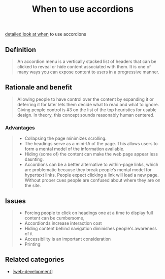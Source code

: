 ﻿---
title: When to use accordions
---
[detailed look at when](https://www.nngroup.com/articles/accordions-complex-content/) to use accordions

## Definition

> An accordion menu is a vertically stacked list of headers that can be clicked to reveal or hide content associated with them. It is one of many ways you can expose content to users in a progressive manner. 

## Rationale and benefit

> Allowing people to have control over the content by expanding it or deferring it for later lets them decide what to read and what to ignore. Giving people control is #3 on the list of the top heuristics for usable design. In theory, this concept sounds reasonably human centered.

### Advantages

> - Collapsing the page minimizes scrolling.
> - The headings serve as a mini-IA of the page. This allows users to form a mental model of the information available. 
> - Hiding (some of) the content can make the web page appear less daunting. 
> - Accordions can be a better alternative to within-page links, which are problematic because they break people’s mental model for hypertext links. People expect clicking a link will load a new page. Without proper cues people are confused about where they are on the site.

## Issues

> - Forcing people to click on headings one at a time to display full content can be cumbersome,
> - Accordionds increase interaction cost
> - Hiding content behind navigation diminishes people's awareness of it 
> - Accessibility is an important consideration
> - Printing

## Related categories

- [[web-development]]




[//begin]: # "Autogenerated link references for markdown compatibility"
[web-development]: web-development "Web development"
[//end]: # "Autogenerated link references"